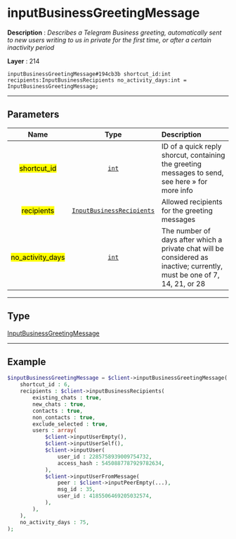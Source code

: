 # inputBusinessGreetingMessage

**Description** : *Describes a Telegram Business greeting, automatically sent to new users writing to us in private for the first time, or after a certain inactivity period*

**Layer** : 214

```tl
inputBusinessGreetingMessage#194cb3b shortcut_id:int recipients:InputBusinessRecipients no_activity_days:int = InputBusinessGreetingMessage;
```

---

## Parameters

| Name | Type | Description |
| :---: | :---: | :--- |
| <mark>shortcut_id</mark> | [`int`](type/int) | ID of a quick reply shorcut, containing the greeting messages to send, see here » for more info |
| <mark>recipients</mark> | [`InputBusinessRecipients`](type/InputBusinessRecipients) | Allowed recipients for the greeting messages |
| <mark>no_activity_days</mark> | [`int`](type/int) | The number of days after which a private chat will be considered as inactive; currently, must be one of 7, 14, 21, or 28 |

---

## Type

[InputBusinessGreetingMessage](type/InputBusinessGreetingMessage)

---

## Example

```php
$inputBusinessGreetingMessage = $client->inputBusinessGreetingMessage(
	shortcut_id : 6,
	recipients : $client->inputBusinessRecipients(
		existing_chats : true,
		new_chats : true,
		contacts : true,
		non_contacts : true,
		exclude_selected : true,
		users : array(
			$client->inputUserEmpty(),
			$client->inputUserSelf(),
			$client->inputUser(
				user_id : 2285758939009754732,
				access_hash : 5450887787929782634,
			),
			$client->inputUserFromMessage(
				peer : $client->inputPeerEmpty(...),
				msg_id : 35,
				user_id : 4185506469205032574,
			),
		),
	),
	no_activity_days : 75,
);
```